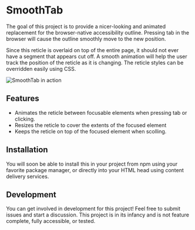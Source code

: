 # SmoothTab

The goal of this project is to provide a nicer-looking and animated replacement for the browser-native accessibility outline. Pressing tab in the browser will cause the outline smoothly move to the new position. 

Since this reticle is overlaid on top of the entire page, it should not ever have a segment that appears cut off. A smooth animation will help the user track the position of the reticle as it is changing. The reticle styles can be overridden easily using CSS.

![SmoothTab in action](https://media.giphy.com/media/v1.Y2lkPTc5MGI3NjExaTRweTk4MjlrcmxtNHZrZnp4NnhmNmNhZzRmdnU1eGE4bG5xeXFkdSZlcD12MV9pbnRlcm5hbF9naWZfYnlfaWQmY3Q9Zw/2NaTKU7Z4Ou8uCXPuW/source.gif)

## Features

- Animates the reticle between focusable elements when pressing tab or clicking.
- Resizes the reticle to cover the extents of the focused element
- Keeps the reticle on top of the focused element when scolling.

## Installation

You will soon be able to install this in your project from npm using your favorite package manager, or directly into your HTML head using content delivery services.

## Development

You can get involved in development for this project! Feel free to submit issues and start a discussion. This project is in its infancy and is not feature complete, fully accessible, or tested.
